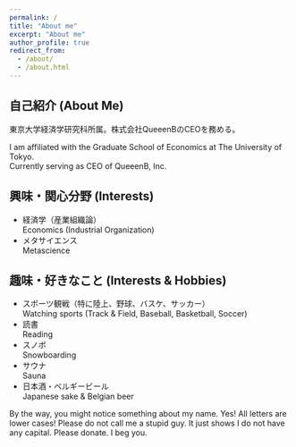 ```yaml
---
permalink: /
title: "About me"
excerpt: "About me"
author_profile: true
redirect_from: 
  - /about/
  - /about.html
---
```


## 自己紹介 (About Me)

東京大学経済学研究科所属。株式会社QueeenBのCEOを務める。

I am affiliated with the Graduate School of Economics at The University of Tokyo.  
Currently serving as CEO of QueeenB, Inc.

## 興味・関心分野 (Interests)

- 経済学（産業組織論）  
  Economics (Industrial Organization)
- メタサイエンス  
  Metascience

## 趣味・好きなこと (Interests & Hobbies)

- スポーツ観戦（特に陸上、野球、バスケ、サッカー）  
  Watching sports (Track & Field, Baseball, Basketball, Soccer)
- 読書  
  Reading
- スノボ  
  Snowboarding
- サウナ  
  Sauna
- 日本酒・ベルギービール  
  Japanese sake & Belgian beer



By the way, you might notice something about my name. Yes! All letters are lower cases! Please do not call me a stupid guy. It just shows I do not have  any capital. Please donate. I beg you.
